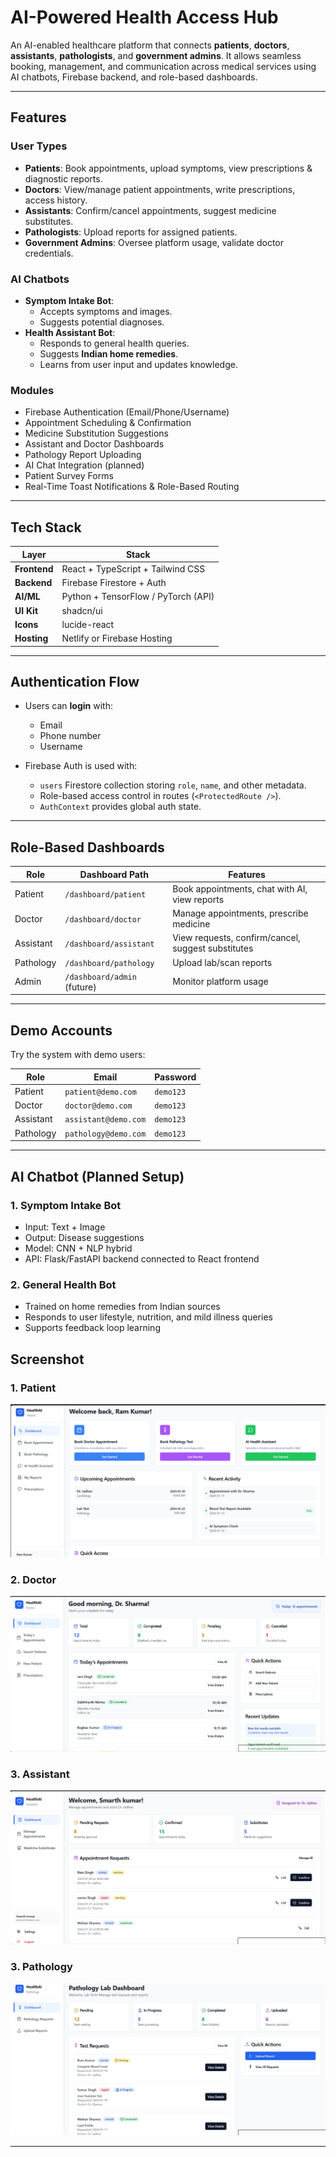 # AI-Powered Health Access Hub

An AI-enabled healthcare platform that connects **patients**, **doctors**, **assistants**, **pathologists**, and **government admins**. It allows seamless booking, management, and communication across medical services using AI chatbots, Firebase backend, and role-based dashboards.

---

## Features

### User Types
- **Patients**: Book appointments, upload symptoms, view prescriptions & diagnostic reports.
- **Doctors**: View/manage patient appointments, write prescriptions, access history.
- **Assistants**: Confirm/cancel appointments, suggest medicine substitutes.
- **Pathologists**: Upload reports for assigned patients.
- **Government Admins**: Oversee platform usage, validate doctor credentials.

### AI Chatbots
- **Symptom Intake Bot**:
  - Accepts symptoms and images.
  - Suggests potential diagnoses.
- **Health Assistant Bot**:
  - Responds to general health queries.
  - Suggests **Indian home remedies**.
  - Learns from user input and updates knowledge.

### Modules
-  Firebase Authentication (Email/Phone/Username)
-  Appointment Scheduling & Confirmation
-  Medicine Substitution Suggestions
-  Assistant and Doctor Dashboards
-  Pathology Report Uploading
-  AI Chat Integration (planned)
-  Patient Survey Forms
-  Real-Time Toast Notifications & Role-Based Routing

---

## Tech Stack

| Layer         | Stack                               |
|---------------|--------------------------------------|
| **Frontend**  | React + TypeScript + Tailwind CSS    |
| **Backend**   | Firebase Firestore + Auth            |
| **AI/ML**     | Python + TensorFlow / PyTorch (API)  |
| **UI Kit**    | shadcn/ui                            |
| **Icons**     | lucide-react                         |
| **Hosting**   | Netlify or Firebase Hosting          |

---

## Authentication Flow

- Users can **login** with:
  - Email
  - Phone number
  - Username

- Firebase Auth is used with:
  - `users` Firestore collection storing `role`, `name`, and other metadata.
  - Role-based access control in routes (`<ProtectedRoute />`).
  - `AuthContext` provides global auth state.

---

## Role-Based Dashboards

| Role       | Dashboard Path              | Features                                                |
|------------|-----------------------------|---------------------------------------------------------|
| Patient    | `/dashboard/patient`        | Book appointments, chat with AI, view reports          |
| Doctor     | `/dashboard/doctor`         | Manage appointments, prescribe medicine                |
| Assistant  | `/dashboard/assistant`      | View requests, confirm/cancel, suggest substitutes     |
| Pathology  | `/dashboard/pathology`      | Upload lab/scan reports                                |
| Admin      | `/dashboard/admin` (future) | Monitor platform usage                                 |

---

## Demo Accounts

Try the system with demo users:

| Role       | Email                      | Password  |
|------------|----------------------------|-----------|
| Patient    | `patient@demo.com`         | `demo123` |
| Doctor     | `doctor@demo.com`          | `demo123` |
| Assistant  | `assistant@demo.com`       | `demo123` |
| Pathology  | `pathology@demo.com`       | `demo123` |

---

## AI Chatbot (Planned Setup)

### 1. Symptom Intake Bot
- Input: Text + Image
- Output: Disease suggestions
- Model: CNN + NLP hybrid
- API: Flask/FastAPI backend connected to React frontend

### 2. General Health Bot
- Trained on home remedies from Indian sources
- Responds to user lifestyle, nutrition, and mild illness queries
- Supports feedback loop learning

## Screenshot

### 1. Patient
![patient](./frontend/public/screenshot/patinet.png)

### 2. Doctor
![Doctor](./frontend/public/screenshot/doctor.png)

### 3. Assistant
![assistant](./frontend/public/screenshot/Assistant.png)

### 3. Pathology
![Pathology](./frontend/public/screenshot/pathology.png)


---